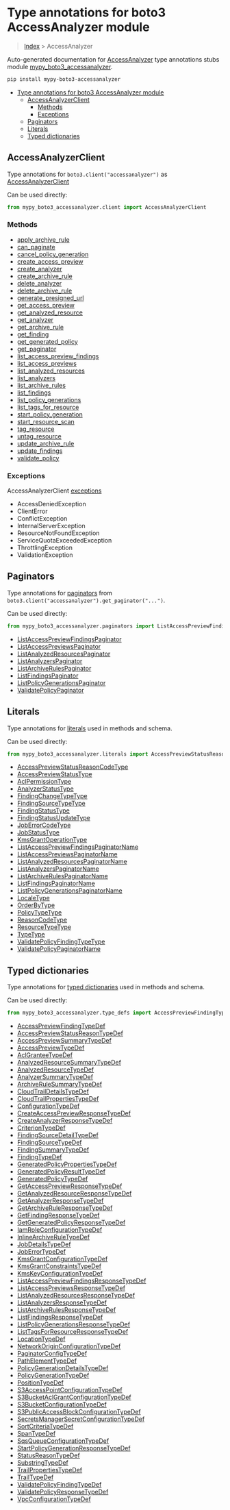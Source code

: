 # Type annotations for boto3 AccessAnalyzer module

> [Index](..) > AccessAnalyzer

Auto-generated documentation for
[AccessAnalyzer](https://boto3.amazonaws.com/v1/documentation/api/latest/reference/services/accessanalyzer.html#AccessAnalyzer)
type annotations stubs module
[mypy_boto3_accessanalyzer](https://pypi.org/project/mypy-boto3-accessanalyzer/).

```bash
pip install mypy-boto3-accessanalyzer
```

- [Type annotations for boto3 AccessAnalyzer module](#type-annotations-for-boto3-accessanalyzer-module)
  - [AccessAnalyzerClient](#accessanalyzerclient)
    - [Methods](#methods)
    - [Exceptions](#exceptions)
  - [Paginators](#paginators)
  - [Literals](#literals)
  - [Typed dictionaries](#typed-dictionaries)

## AccessAnalyzerClient

Type annotations for `boto3.client("accessanalyzer")` as
[AccessAnalyzerClient](./client.md)

Can be used directly:

```python
from mypy_boto3_accessanalyzer.client import AccessAnalyzerClient
```

### Methods

- [apply_archive_rule](./client.md#apply_archive_rule)
- [can_paginate](./client.md#can_paginate)
- [cancel_policy_generation](./client.md#cancel_policy_generation)
- [create_access_preview](./client.md#create_access_preview)
- [create_analyzer](./client.md#create_analyzer)
- [create_archive_rule](./client.md#create_archive_rule)
- [delete_analyzer](./client.md#delete_analyzer)
- [delete_archive_rule](./client.md#delete_archive_rule)
- [generate_presigned_url](./client.md#generate_presigned_url)
- [get_access_preview](./client.md#get_access_preview)
- [get_analyzed_resource](./client.md#get_analyzed_resource)
- [get_analyzer](./client.md#get_analyzer)
- [get_archive_rule](./client.md#get_archive_rule)
- [get_finding](./client.md#get_finding)
- [get_generated_policy](./client.md#get_generated_policy)
- [get_paginator](./client.md#get_paginator)
- [list_access_preview_findings](./client.md#list_access_preview_findings)
- [list_access_previews](./client.md#list_access_previews)
- [list_analyzed_resources](./client.md#list_analyzed_resources)
- [list_analyzers](./client.md#list_analyzers)
- [list_archive_rules](./client.md#list_archive_rules)
- [list_findings](./client.md#list_findings)
- [list_policy_generations](./client.md#list_policy_generations)
- [list_tags_for_resource](./client.md#list_tags_for_resource)
- [start_policy_generation](./client.md#start_policy_generation)
- [start_resource_scan](./client.md#start_resource_scan)
- [tag_resource](./client.md#tag_resource)
- [untag_resource](./client.md#untag_resource)
- [update_archive_rule](./client.md#update_archive_rule)
- [update_findings](./client.md#update_findings)
- [validate_policy](./client.md#validate_policy)

### Exceptions

AccessAnalyzerClient [exceptions](./client.md#exceptions)

- AccessDeniedException
- ClientError
- ConflictException
- InternalServerException
- ResourceNotFoundException
- ServiceQuotaExceededException
- ThrottlingException
- ValidationException

## Paginators

Type annotations for [paginators](./paginators.md) from
`boto3.client("accessanalyzer").get_paginator("...")`.

Can be used directly:

```python
from mypy_boto3_accessanalyzer.paginators import ListAccessPreviewFindingsPaginator, ...
```

- [ListAccessPreviewFindingsPaginator](./paginators.md#listaccesspreviewfindingspaginator)
- [ListAccessPreviewsPaginator](./paginators.md#listaccesspreviewspaginator)
- [ListAnalyzedResourcesPaginator](./paginators.md#listanalyzedresourcespaginator)
- [ListAnalyzersPaginator](./paginators.md#listanalyzerspaginator)
- [ListArchiveRulesPaginator](./paginators.md#listarchiverulespaginator)
- [ListFindingsPaginator](./paginators.md#listfindingspaginator)
- [ListPolicyGenerationsPaginator](./paginators.md#listpolicygenerationspaginator)
- [ValidatePolicyPaginator](./paginators.md#validatepolicypaginator)

## Literals

Type annotations for [literals](./literals.md) used in methods and schema.

Can be used directly:

```python
from mypy_boto3_accessanalyzer.literals import AccessPreviewStatusReasonCodeType, ...
```

- [AccessPreviewStatusReasonCodeType](./literals.md#accesspreviewstatusreasoncodetype)
- [AccessPreviewStatusType](./literals.md#accesspreviewstatustype)
- [AclPermissionType](./literals.md#aclpermissiontype)
- [AnalyzerStatusType](./literals.md#analyzerstatustype)
- [FindingChangeTypeType](./literals.md#findingchangetypetype)
- [FindingSourceTypeType](./literals.md#findingsourcetypetype)
- [FindingStatusType](./literals.md#findingstatustype)
- [FindingStatusUpdateType](./literals.md#findingstatusupdatetype)
- [JobErrorCodeType](./literals.md#joberrorcodetype)
- [JobStatusType](./literals.md#jobstatustype)
- [KmsGrantOperationType](./literals.md#kmsgrantoperationtype)
- [ListAccessPreviewFindingsPaginatorName](./literals.md#listaccesspreviewfindingspaginatorname)
- [ListAccessPreviewsPaginatorName](./literals.md#listaccesspreviewspaginatorname)
- [ListAnalyzedResourcesPaginatorName](./literals.md#listanalyzedresourcespaginatorname)
- [ListAnalyzersPaginatorName](./literals.md#listanalyzerspaginatorname)
- [ListArchiveRulesPaginatorName](./literals.md#listarchiverulespaginatorname)
- [ListFindingsPaginatorName](./literals.md#listfindingspaginatorname)
- [ListPolicyGenerationsPaginatorName](./literals.md#listpolicygenerationspaginatorname)
- [LocaleType](./literals.md#localetype)
- [OrderByType](./literals.md#orderbytype)
- [PolicyTypeType](./literals.md#policytypetype)
- [ReasonCodeType](./literals.md#reasoncodetype)
- [ResourceTypeType](./literals.md#resourcetypetype)
- [TypeType](./literals.md#typetype)
- [ValidatePolicyFindingTypeType](./literals.md#validatepolicyfindingtypetype)
- [ValidatePolicyPaginatorName](./literals.md#validatepolicypaginatorname)

## Typed dictionaries

Type annotations for [typed dictionaries](./type_defs.md) used in methods and
schema.

Can be used directly:

```python
from mypy_boto3_accessanalyzer.type_defs import AccessPreviewFindingTypeDef, ...
```

- [AccessPreviewFindingTypeDef](./type_defs.md#accesspreviewfindingtypedef)
- [AccessPreviewStatusReasonTypeDef](./type_defs.md#accesspreviewstatusreasontypedef)
- [AccessPreviewSummaryTypeDef](./type_defs.md#accesspreviewsummarytypedef)
- [AccessPreviewTypeDef](./type_defs.md#accesspreviewtypedef)
- [AclGranteeTypeDef](./type_defs.md#aclgranteetypedef)
- [AnalyzedResourceSummaryTypeDef](./type_defs.md#analyzedresourcesummarytypedef)
- [AnalyzedResourceTypeDef](./type_defs.md#analyzedresourcetypedef)
- [AnalyzerSummaryTypeDef](./type_defs.md#analyzersummarytypedef)
- [ArchiveRuleSummaryTypeDef](./type_defs.md#archiverulesummarytypedef)
- [CloudTrailDetailsTypeDef](./type_defs.md#cloudtraildetailstypedef)
- [CloudTrailPropertiesTypeDef](./type_defs.md#cloudtrailpropertiestypedef)
- [ConfigurationTypeDef](./type_defs.md#configurationtypedef)
- [CreateAccessPreviewResponseTypeDef](./type_defs.md#createaccesspreviewresponsetypedef)
- [CreateAnalyzerResponseTypeDef](./type_defs.md#createanalyzerresponsetypedef)
- [CriterionTypeDef](./type_defs.md#criteriontypedef)
- [FindingSourceDetailTypeDef](./type_defs.md#findingsourcedetailtypedef)
- [FindingSourceTypeDef](./type_defs.md#findingsourcetypedef)
- [FindingSummaryTypeDef](./type_defs.md#findingsummarytypedef)
- [FindingTypeDef](./type_defs.md#findingtypedef)
- [GeneratedPolicyPropertiesTypeDef](./type_defs.md#generatedpolicypropertiestypedef)
- [GeneratedPolicyResultTypeDef](./type_defs.md#generatedpolicyresulttypedef)
- [GeneratedPolicyTypeDef](./type_defs.md#generatedpolicytypedef)
- [GetAccessPreviewResponseTypeDef](./type_defs.md#getaccesspreviewresponsetypedef)
- [GetAnalyzedResourceResponseTypeDef](./type_defs.md#getanalyzedresourceresponsetypedef)
- [GetAnalyzerResponseTypeDef](./type_defs.md#getanalyzerresponsetypedef)
- [GetArchiveRuleResponseTypeDef](./type_defs.md#getarchiveruleresponsetypedef)
- [GetFindingResponseTypeDef](./type_defs.md#getfindingresponsetypedef)
- [GetGeneratedPolicyResponseTypeDef](./type_defs.md#getgeneratedpolicyresponsetypedef)
- [IamRoleConfigurationTypeDef](./type_defs.md#iamroleconfigurationtypedef)
- [InlineArchiveRuleTypeDef](./type_defs.md#inlinearchiveruletypedef)
- [JobDetailsTypeDef](./type_defs.md#jobdetailstypedef)
- [JobErrorTypeDef](./type_defs.md#joberrortypedef)
- [KmsGrantConfigurationTypeDef](./type_defs.md#kmsgrantconfigurationtypedef)
- [KmsGrantConstraintsTypeDef](./type_defs.md#kmsgrantconstraintstypedef)
- [KmsKeyConfigurationTypeDef](./type_defs.md#kmskeyconfigurationtypedef)
- [ListAccessPreviewFindingsResponseTypeDef](./type_defs.md#listaccesspreviewfindingsresponsetypedef)
- [ListAccessPreviewsResponseTypeDef](./type_defs.md#listaccesspreviewsresponsetypedef)
- [ListAnalyzedResourcesResponseTypeDef](./type_defs.md#listanalyzedresourcesresponsetypedef)
- [ListAnalyzersResponseTypeDef](./type_defs.md#listanalyzersresponsetypedef)
- [ListArchiveRulesResponseTypeDef](./type_defs.md#listarchiverulesresponsetypedef)
- [ListFindingsResponseTypeDef](./type_defs.md#listfindingsresponsetypedef)
- [ListPolicyGenerationsResponseTypeDef](./type_defs.md#listpolicygenerationsresponsetypedef)
- [ListTagsForResourceResponseTypeDef](./type_defs.md#listtagsforresourceresponsetypedef)
- [LocationTypeDef](./type_defs.md#locationtypedef)
- [NetworkOriginConfigurationTypeDef](./type_defs.md#networkoriginconfigurationtypedef)
- [PaginatorConfigTypeDef](./type_defs.md#paginatorconfigtypedef)
- [PathElementTypeDef](./type_defs.md#pathelementtypedef)
- [PolicyGenerationDetailsTypeDef](./type_defs.md#policygenerationdetailstypedef)
- [PolicyGenerationTypeDef](./type_defs.md#policygenerationtypedef)
- [PositionTypeDef](./type_defs.md#positiontypedef)
- [S3AccessPointConfigurationTypeDef](./type_defs.md#s3accesspointconfigurationtypedef)
- [S3BucketAclGrantConfigurationTypeDef](./type_defs.md#s3bucketaclgrantconfigurationtypedef)
- [S3BucketConfigurationTypeDef](./type_defs.md#s3bucketconfigurationtypedef)
- [S3PublicAccessBlockConfigurationTypeDef](./type_defs.md#s3publicaccessblockconfigurationtypedef)
- [SecretsManagerSecretConfigurationTypeDef](./type_defs.md#secretsmanagersecretconfigurationtypedef)
- [SortCriteriaTypeDef](./type_defs.md#sortcriteriatypedef)
- [SpanTypeDef](./type_defs.md#spantypedef)
- [SqsQueueConfigurationTypeDef](./type_defs.md#sqsqueueconfigurationtypedef)
- [StartPolicyGenerationResponseTypeDef](./type_defs.md#startpolicygenerationresponsetypedef)
- [StatusReasonTypeDef](./type_defs.md#statusreasontypedef)
- [SubstringTypeDef](./type_defs.md#substringtypedef)
- [TrailPropertiesTypeDef](./type_defs.md#trailpropertiestypedef)
- [TrailTypeDef](./type_defs.md#trailtypedef)
- [ValidatePolicyFindingTypeDef](./type_defs.md#validatepolicyfindingtypedef)
- [ValidatePolicyResponseTypeDef](./type_defs.md#validatepolicyresponsetypedef)
- [VpcConfigurationTypeDef](./type_defs.md#vpcconfigurationtypedef)
